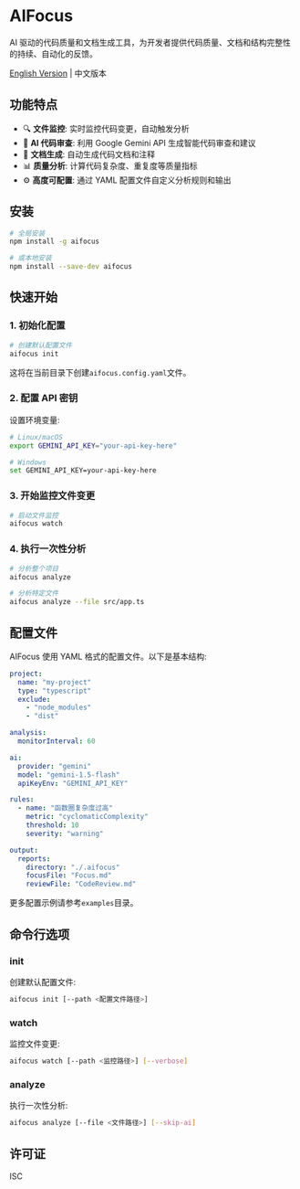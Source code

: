 # AIFocus

AI 驱动的代码质量和文档生成工具，为开发者提供代码质量、文档和结构完整性的持续、自动化的反馈。

[English Version](./README.en.md) | 中文版本

## 功能特点

- 🔍 **文件监控**: 实时监控代码变更，自动触发分析
- 🤖 **AI 代码审查**: 利用 Google Gemini API 生成智能代码审查和建议
- 📝 **文档生成**: 自动生成代码文档和注释
- 📊 **质量分析**: 计算代码复杂度、重复度等质量指标
- ⚙️ **高度可配置**: 通过 YAML 配置文件自定义分析规则和输出

## 安装

```bash
# 全局安装
npm install -g aifocus

# 或本地安装
npm install --save-dev aifocus
```

## 快速开始

### 1. 初始化配置

```bash
# 创建默认配置文件
aifocus init
```

这将在当前目录下创建`aifocus.config.yaml`文件。

### 2. 配置 API 密钥

设置环境变量:

```bash
# Linux/macOS
export GEMINI_API_KEY="your-api-key-here"

# Windows
set GEMINI_API_KEY=your-api-key-here
```

### 3. 开始监控文件变更

```bash
# 启动文件监控
aifocus watch
```

### 4. 执行一次性分析

```bash
# 分析整个项目
aifocus analyze

# 分析特定文件
aifocus analyze --file src/app.ts
```

## 配置文件

AIFocus 使用 YAML 格式的配置文件。以下是基本结构:

```yaml
project:
  name: "my-project"
  type: "typescript"
  exclude:
    - "node_modules"
    - "dist"

analysis:
  monitorInterval: 60

ai:
  provider: "gemini"
  model: "gemini-1.5-flash"
  apiKeyEnv: "GEMINI_API_KEY"

rules:
  - name: "函数圈复杂度过高"
    metric: "cyclomaticComplexity"
    threshold: 10
    severity: "warning"

output:
  reports:
    directory: "./.aifocus"
    focusFile: "Focus.md"
    reviewFile: "CodeReview.md"
```

更多配置示例请参考`examples`目录。

## 命令行选项

### init

创建默认配置文件:

```bash
aifocus init [--path <配置文件路径>]
```

### watch

监控文件变更:

```bash
aifocus watch [--path <监控路径>] [--verbose]
```

### analyze

执行一次性分析:

```bash
aifocus analyze [--file <文件路径>] [--skip-ai]
```

## 许可证

ISC
